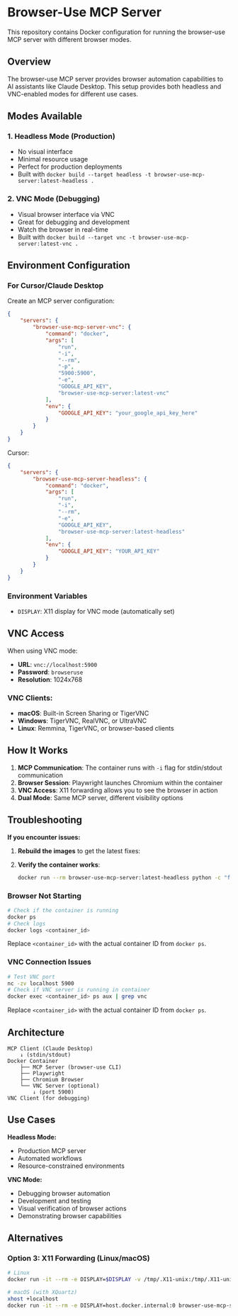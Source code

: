 # Browser-Use MCP Server

This repository contains Docker configuration for running the browser-use MCP server with different browser modes.

## Overview

The browser-use MCP server provides browser automation capabilities to AI assistants like Claude Desktop. This setup provides both headless and VNC-enabled modes for different use cases.

## Modes Available

### 1. Headless Mode (Production)

-   No visual interface
-   Minimal resource usage
-   Perfect for production deployments
-   Built with `docker build --target headless -t browser-use-mcp-server:latest-headless .`

### 2. VNC Mode (Debugging)

-   Visual browser interface via VNC
-   Great for debugging and development
-   Watch the browser in real-time
-   Built with `docker build --target vnc -t browser-use-mcp-server:latest-vnc .`

## Environment Configuration

### For Cursor/Claude Desktop

Create an MCP server configuration:

```json
{
	"servers": {
		"browser-use-mcp-server-vnc": {
			"command": "docker",
			"args": [
				"run",
				"-i",
				"--rm",
				"-p",
				"5900:5900",
				"-e",
				"GOOGLE_API_KEY",
				"browser-use-mcp-server:latest-vnc"
			],
			"env": {
				"GOOGLE_API_KEY": "your_google_api_key_here"
			}
		}
	}
}
```

Cursor:

```json
{
	"servers": {
		"browser-use-mcp-server-headless": {
			"command": "docker",
			"args": [
				"run",
				"-i",
				"--rm",
				"-e",
				"GOOGLE_API_KEY",
				"browser-use-mcp-server:latest-headless"
			],
			"env": {
				"GOOGLE_API_KEY": "YOUR_API_KEY"
			}
		}
	}
}
```

### Environment Variables

-   `DISPLAY`: X11 display for VNC mode (automatically set)

## VNC Access

When using VNC mode:

-   **URL**: `vnc://localhost:5900`
-   **Password**: `browseruse`
-   **Resolution**: 1024x768

### VNC Clients:

-   **macOS**: Built-in Screen Sharing or TigerVNC
-   **Windows**: TigerVNC, RealVNC, or UltraVNC
-   **Linux**: Remmina, TigerVNC, or browser-based clients

## How It Works

1. **MCP Communication**: The container runs with `-i` flag for stdin/stdout communication
2. **Browser Session**: Playwright launches Chromium within the container
3. **VNC Access**: X11 forwarding allows you to see the browser in action
4. **Dual Mode**: Same MCP server, different visibility options

## Troubleshooting

**If you encounter issues:**

1. **Rebuild the images** to get the latest fixes:

2. **Verify the container works**:

    ```bash
    docker run --rm browser-use-mcp-server:latest-headless python -c "from browser_use import BrowserSession; print('Browser-use working!')"
    ```

### Browser Not Starting

```bash
# Check if the container is running
docker ps
# Check logs
docker logs <container_id>
```

Replace `<container_id>` with the actual container ID from `docker ps`.

### VNC Connection Issues

```bash
# Test VNC port
nc -zv localhost 5900
# Check if VNC server is running in container
docker exec <container_id> ps aux | grep vnc
```

Replace `<container_id>` with the actual container ID from `docker ps`.

## Architecture

```
MCP Client (Claude Desktop)
    ↓ (stdin/stdout)
Docker Container
    ├── MCP Server (browser-use CLI)
    ├── Playwright
    ├── Chromium Browser
    └── VNC Server (optional)
        ↓ (port 5900)
VNC Client (for debugging)
```

## Use Cases

**Headless Mode:**

-   Production MCP server
-   Automated workflows
-   Resource-constrained environments

**VNC Mode:**

-   Debugging browser automation
-   Development and testing
-   Visual verification of browser actions
-   Demonstrating browser capabilities

## Alternatives

### Option 3: X11 Forwarding (Linux/macOS)

```bash
# Linux
docker run -it --rm -e DISPLAY=$DISPLAY -v /tmp/.X11-unix:/tmp/.X11-unix browser-use-mcp-server:latest

# macOS (with XQuartz)
xhost +localhost
docker run -it --rm -e DISPLAY=host.docker.internal:0 browser-use-mcp-server:latest
```
